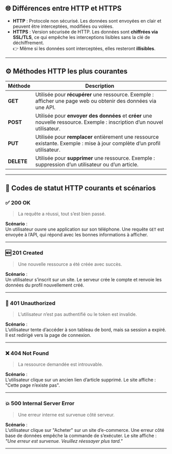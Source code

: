 ## 🌐 Différences entre HTTP et HTTPS

- **HTTP** : Protocole non sécurisé. Les données sont envoyées en clair et peuvent être interceptées, modifiées ou volées.
- **HTTPS** : Version sécurisée de HTTP. Les données sont **chiffrées via SSL/TLS**, ce qui empêche les interceptions lisibles sans la clé de déchiffrement.  
  👉 Même si les données sont interceptées, elles resteront **illisibles**.

---

## ⚙️ Méthodes HTTP les plus courantes

| Méthode | Description |
|--------|-------------|
| **GET**    | Utilisée pour **récupérer** une ressource. Exemple : afficher une page web ou obtenir des données via une API. |
| **POST**   | Utilisée pour **envoyer des données** et **créer** une nouvelle ressource. Exemple : inscription d’un nouvel utilisateur. |
| **PUT**    | Utilisée pour **remplacer** entièrement une ressource existante. Exemple : mise à jour complète d’un profil utilisateur. |
| **DELETE** | Utilisée pour **supprimer** une ressource. Exemple : suppression d’un utilisateur ou d’un article. |

---

## 📡 Codes de statut HTTP courants et scénarios

### ✅ 200 OK
> La requête a réussi, tout s’est bien passé.

**Scénario** :  
Un utilisateur ouvre une application sur son téléphone. Une requête `GET` est envoyée à l’API, qui répond avec les bonnes informations à afficher.

---

### 🆕 201 Created
> Une nouvelle ressource a été créée avec succès.

**Scénario** :  
Un utilisateur s’inscrit sur un site. Le serveur crée le compte et renvoie les données du profil nouvellement créé.

---

### 🔐 401 Unauthorized
> L’utilisateur n’est pas authentifié ou le token est invalide.

**Scénario** :  
L’utilisateur tente d’accéder à son tableau de bord, mais sa session a expiré. Il est redirigé vers la page de connexion.

---

### ❌ 404 Not Found
> La ressource demandée est introuvable.

**Scénario** :  
L’utilisateur clique sur un ancien lien d’article supprimé. Le site affiche : "Cette page n’existe pas".

---

### 💥 500 Internal Server Error
> Une erreur interne est survenue côté serveur.

**Scénario** :  
L’utilisateur clique sur "Acheter" sur un site d’e-commerce. Une erreur côté base de données empêche la commande de s’exécuter. Le site affiche :  
_"Une erreur est survenue. Veuillez réessayer plus tard."_

---


